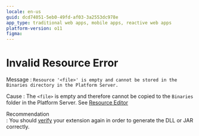 ```yaml
---
locale: en-us
guid: dcd74051-5eb0-49fd-af03-3a2553dc978e
app_type: traditional web apps, mobile apps, reactive web apps
platform-version: o11
figma:
---
```


# Invalid Resource Error

Message
:   `Resource '<file>' is empty and cannot be stored in the Binaries directory in the Platform Server.`

Cause
:   The `<file>` is empty and therefore cannot be copied to the `Binaries` folder in the Platform Server. See [Resource Editor](<../../integration-studio/editor/resource.md>)
    
Recommendation    
:   You should [verify](<../../../integration-with-systems/integration-studio/extension-life-cycle/extension-verify.md>) your extension again in order to generate the DLL or JAR correctly.
